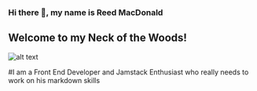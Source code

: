 ### Hi there 👋, my name is Reed MacDonald

## Welcome to my Neck of the Woods!

![alt text](https://c.stocksy.com/a/ym3700/z9/1682864.jpg "Logo Title Text 1")

#I am a Front End Developer and Jamstack Enthusiast who really needs to work on his markdown skills
